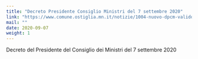 ```yaml
---
title: "Decreto Presidente Consiglio Ministri del 7 settembre 2020"
link: "https://www.comune.ostiglia.mn.it/notizie/1004-nuovo-dpcm-valido-dal-7-al-30-settembre-2020"
mail: ""
date: 2020-09-07
weight: 1
---
```


Decreto del Presidente del Consiglio dei Ministri del 7 settembre 2020